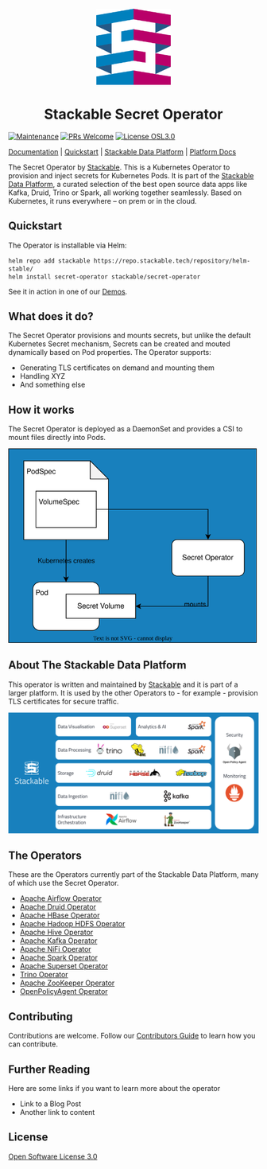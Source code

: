 <p align="center">
  <img width="150" src="./.readme/Icon_Stackable.svg" alt="Stackable Logo"/>
</p>
<h1 align="center">Stackable Secret Operator</h1>

[![Maintenance](https://img.shields.io/badge/Maintained%3F-yes-green.svg)](https://GitHub.com/stackabletech/secret-operator/graphs/commit-activity)
[![PRs Welcome](https://img.shields.io/badge/PRs-welcome-green.svg)](https://docs.stackable.tech/home/stable/contributor/index.html)
[![License OSL3.0](https://img.shields.io/badge/license-OSL3.0-green)](./LICENSE)

[Documentation](https://docs.stackable.tech/secret-operator/stable/index.html) | [Quickstart](http://example.com/) | [Stackable Data Platform](https://stackable.tech/) | [Platform Docs](https://docs.stackable.tech/)

<!-- Abstract -->

The Secret Operator by [Stackable](https://stackable.tech/).
This is a Kubernetes Operator to provision and inject secrets for Kubernetes Pods. It is part of the [Stackable Data Platform](https://stackable.tech/), a curated selection of the best open source data apps like Kafka, Druid, Trino or Spark, all working together seamlessly. Based on Kubernetes, it runs everywhere – on prem or in the cloud.

<!-- Quickstart section left out, because this operator doesn't do anything stand-alone -->

## Quickstart

The Operator is installable via Helm:

```
helm repo add stackable https://repo.stackable.tech/repository/helm-stable/
helm install secret-operator stackable/secret-operator
```

See it in action in one of our [Demos](https://stackable.tech/en/demos/).

## What does it do?

The Secret Operator provisions and mounts secrets, but unlike the default Kubernetes Secret mechanism, Secrets can be created and mouted dynamically based on Pod properties. The Operator supports:

- Generating TLS certificates on demand and mounting them
- Handling XYZ
- And something else

## How it works

The Secret Operator is deployed as a DaemonSet and provides a CSI to mount files directly into Pods.

  <img width="500" src="./.readme/secret-operator.drawio.svg" alt="A diagram overview of the workings of the operator"/>

## About The Stackable Data Platform

This operator is written and maintained by [Stackable](https://www.stackable.tech) and it is part of a larger platform. It is used by the other Operators to - for example - provision TLS certificates for secure traffic.

![Stackable Data Platform Overview](./.readme/sdp_overview.png)

## The Operators

These are the Operators currently part of the Stackable Data Platform, many of which use the Secret Operator.

- [Apache Airflow Operator](https://github.com/stackabletech/airflow-operator)
- [Apache Druid Operator](https://github.com/stackabletech/druid-operator)
- [Apache HBase Operator](https://github.com/stackabletech/hbase-operator)
- [Apache Hadoop HDFS Operator](https://github.com/stackabletech/hdfs-operator)
- [Apache Hive Operator](https://github.com/stackabletech/hive-operator)
- [Apache Kafka Operator](https://github.com/stackabletech/kafka-operator)
- [Apache NiFi Operator](https://github.com/stackabletech/nifi-operator)
- [Apache Spark Operator](https://github.com/stackabletech/spark-k8s-operator)
- [Apache Superset Operator](https://github.com/stackabletech/superset-operator)
- [Trino Operator](https://github.com/stackabletech/trino-operator)
- [Apache ZooKeeper Operator](https://github.com/stackabletech/zookeeper-operator)
- [OpenPolicyAgent Operator](https://github.com/stackabletech/opa-operator)

## Contributing

Contributions are welcome. Follow our [Contributors Guide](https://docs.stackable.tech/home/stable/contributor/index.html) to learn how you can contribute.

## Further Reading

Here are some links if you want to learn more about the operator

- Link to a Blog Post
- Another link to content

## License

[Open Software License 3.0](./LICENSE)
